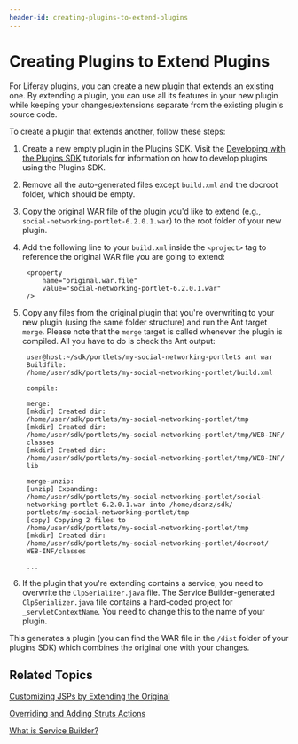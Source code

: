 ```yaml
---
header-id: creating-plugins-to-extend-plugins
---
```


# Creating Plugins to Extend Plugins

For Liferay plugins, you can create a new plugin that extends an existing one.
By extending a plugin, you can use all its features in your new plugin while
keeping your changes/extensions separate from the existing plugin's source code. 

To create a plugin that extends another, follow these steps: 

1. Create a new empty plugin in the Plugins SDK. Visit the
   [Developing with the Plugins SDK](/docs/6-2/tutorials/-/knowledge_base/t/plugins-sdk)
   tutorials for information on how to develop plugins using the Plugins SDK. 

2. Remove all the auto-generated files except `build.xml` and the docroot
   folder, which should be empty. 

3. Copy the original WAR file of the plugin you'd like to extend (e.g.,
   `social-networking-portlet-6.2.0.1.war`) to the root folder of your new
   plugin. 

4. Add the following line to your `build.xml` inside the `<project>` tag to 
   reference the original WAR file you are going to extend: 

        <property
            name="original.war.file"
            value="social-networking-portlet-6.2.0.1.war"
        />

5. Copy any files from the original plugin that you're overwriting to your
   new plugin (using the same folder structure) and run the Ant target `merge`.
   Please note that the `merge` target is called whenever the plugin is
   compiled. All you have to do is check the Ant output: 

        user@host:~/sdk/portlets/my-social-networking-portlet$ ant war
        Buildfile:
        /home/user/sdk/portlets/my-social-networking-portlet/build.xml

        compile:

        merge:
        [mkdir] Created dir:
        /home/user/sdk/portlets/my-social-networking-portlet/tmp
        [mkdir] Created dir:
        /home/user/sdk/portlets/my-social-networking-portlet/tmp/WEB-INF/
        classes 
        [mkdir] Created dir:
        /home/user/sdk/portlets/my-social-networking-portlet/tmp/WEB-INF/
        lib 

        merge-unzip:
        [unzip] Expanding:
        /home/user/sdk/portlets/my-social-networking-portlet/social-
        networking-portlet-6.2.0.1.war into /home/dsanz/sdk/
        portlets/my-social-networking-portlet/tmp 
        [copy] Copying 2 files to
        /home/user/sdk/portlets/my-social-networking-portlet/tmp 
        [mkdir] Created dir:
        /home/user/sdk/portlets/my-social-networking-portlet/docroot/
        WEB-INF/classes

        ...

6. If the plugin that you're extending contains a service, you need to
   overwrite the `ClpSerializer.java` file. The Service Builder-generated
   `ClpSerializer.java` file contains a hard-coded project for
   `_servletContextName`. You need to change this to the name of your plugin. 

This generates a plugin (you can find the WAR file in the `/dist` folder of your
plugins SDK) which combines the original one with your changes. 

## Related Topics

[Customizing JSPs by Extending the Original](/docs/6-2/tutorials/-/knowledge_base/t/customizing-jsps-by-extending-the-original)

[Overriding and Adding Struts Actions](/docs/6-2/tutorials/-/knowledge_base/t/overriding-and-adding-struts-actions)

[What is Service Builder?](/docs/6-2/tutorials/-/knowledge_base/t/what-is-service-builder)
